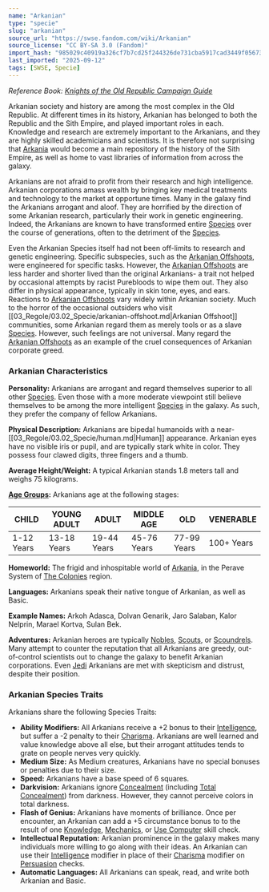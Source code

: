```yaml
---
name: "Arkanian"
type: "specie"
slug: "arkanian"
source_url: "https://swse.fandom.com/wiki/Arkanian"
source_license: "CC BY-SA 3.0 (Fandom)"
import_hash: "985029c40919a326cf7b7cd25f244326de731cba5917cad3449f056738f98212"
last_imported: "2025-09-12"
tags: [SWSE, Specie]
---
```

*Reference Book: [Knights of the Old Republic Campaign Guide](https://swse.fandom.com/wiki/Star_Wars_Saga_Edition_Knights_of_the_Old_Republic_Campaign_Guide)*

Arkanian society and history are among the most complex in the Old Republic. At different times in its history, Arkanian has belonged to both the Republic and the Sith Empire, and played important roles in each. Knowledge and research are extremely important to the Arkanians, and they are highly skilled academicians and scientists. It is therefore not surprising that [Arkania](https://swse.fandom.com/wiki/Arkania) would become a main repository of the history of the Sith Empire, as well as home to vast libraries of information from across the galaxy.

Arkanians are not afraid to profit from their research and high intelligence. Arkanian corporations amass wealth by bringing key medical treatments and technology to the market at opportune times. Many in the galaxy find the Arkanians arrogant and aloof. They are horrified by the direction of some Arkanian research, particularly their work in genetic engineering. Indeed, the Arkanians are known to have transformed entire [Species](https://swse.fandom.com/wiki/Species) over the course of generations, often to the detriment of the [Species](https://swse.fandom.com/wiki/Species). 

Even the Arkanian Species itself had not been off-limits to research and genetic engineering. Specific subspecies, such as the [Arkanian Offshoots](https://swse.fandom.com/wiki/Arkanian_Offshoots), were engineered for specific tasks. However, the [Arkanian Offshoots](https://swse.fandom.com/wiki/Arkanian_Offshoots) are less harder and shorter lived than the original Arkanians- a trait not helped by occasional attempts by racist Purebloods to wipe them out. They also differ in physical appearance, typically in skin tone, eyes, and ears. Reactions to [Arkanian Offshoots](https://swse.fandom.com/wiki/Arkanian_Offshoots) vary widely within Arkanian society. Much to the horror of the occasional outsiders who visit [[03_Regole/03.02_Specie/arkanian-offshoot.md|Arkanian Offshoot]] communities, some Arkanian regard them as merely tools or as a slave [Species](https://swse.fandom.com/wiki/Species). However, such feelings are not universal. Many regard the [Arkanian Offshoots](https://swse.fandom.com/wiki/Arkanian_Offshoots) as an example of the cruel consequences of Arkanian corporate greed.

### Arkanian Characteristics
**Personality:** Arkanians are arrogant and regard themselves superior to all other [Species](https://swse.fandom.com/wiki/Species). Even those with a more moderate viewpoint still believe themselves to be among the more intelligent [Species](https://swse.fandom.com/wiki/Species) in the galaxy. As such, they prefer the company of fellow Arkanians.

**Physical Description:** Arkanians are bipedal humanoids with a near-[[03_Regole/03.02_Specie/human.md|Human]] appearance. Arkanian eyes have no visible iris or pupil, and are typically stark white in color. They possess four clawed digits, three fingers and a thumb.

**Average Height/Weight:** A typical Arkanian stands 1.8 meters tall and weighs 75 kilograms.

**[Age Groups](https://swse.fandom.com/wiki/Age_Groups):** Arkanians age at the following stages:

| CHILD | YOUNG ADULT | ADULT | MIDDLE AGE | OLD | VENERABLE |
| --- | --- | --- | --- | --- | --- |
| 1-12 Years | 13-18 Years | 19-44 Years | 45-76 Years | 77-99 Years | 100+ Years |

**Homeworld:** The frigid and inhospitable world of [Arkania](https://swse.fandom.com/wiki/Arkania), in the Perave System of [The Colonies](https://swse.fandom.com/wiki/The_Colonies) region.

**Languages:** Arkanians speak their native tongue of Arkanian, as well as Basic.

**Example Names:** Arkoh Adasca, Dolvan Genarik, Jaro Salaban, Kalor Nelprin, Marael Kortva, Sulan Bek.

**Adventures:** Arkanian heroes are typically [Nobles](https://swse.fandom.com/wiki/Noble), [Scouts](https://swse.fandom.com/wiki/Scout), or [Scoundrels](https://swse.fandom.com/wiki/Scoundrel). Many attempt to counter the reputation that all Arkanians are greedy, out-of-control scientists out to change the galaxy to benefit Arkanian corporations. Even [Jedi](https://swse.fandom.com/wiki/Jedi) Arkanians are met with skepticism and distrust, despite their position.

### Arkanian Species Traits
Arkanians share the following Species Traits:

- **Ability Modifiers:** All Arkanians receive a +2 bonus to their [Intelligence](https://swse.fandom.com/wiki/Intelligence), but suffer a -2 penalty to their [Charisma](https://swse.fandom.com/wiki/Charisma). Arkanians are well learned and value knowledge above all else, but their arrogant attitudes tends to grate on people nerves very quickly.
- **Medium Size:** As Medium creatures, Arkanians have no special bonuses or penalties due to their size.
- **Speed:** Arkanians have a base speed of 6 squares.
- **Darkvision:** Arkanians ignore [Concealment](https://swse.fandom.com/wiki/Concealment) (including [Total Concealment](https://swse.fandom.com/wiki/Total_Concealment)) from darkness. However, they cannot perceive colors in total darkness.
- **Flash of Genius:** Arkanians have moments of brilliance. Once per encounter, an Arkanian can add a +5 circumstance bonus to to the result of one [Knowledge](https://swse.fandom.com/wiki/Knowledge), [Mechanics](https://swse.fandom.com/wiki/Mechanics), or [Use Computer](https://swse.fandom.com/wiki/Use_Computer) skill check.
- **Intellectual Reputation:** Arkanian prominence in the galaxy makes many individuals more willing to go along with their ideas. An Arkanian can use their [Intelligence](https://swse.fandom.com/wiki/Intelligence) modifier in place of their [Charisma](https://swse.fandom.com/wiki/Charisma) modifier on [Persuasion](https://swse.fandom.com/wiki/Persuasion) checks.
- **Automatic Languages:** All Arkanians can speak, read, and write both Arkanian and Basic.